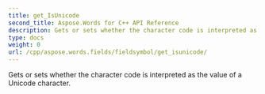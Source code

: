 ```yaml
---
title: get_IsUnicode
second_title: Aspose.Words for C++ API Reference
description: Gets or sets whether the character code is interpreted as the value of a Unicode character. 
type: docs
weight: 0
url: /cpp/aspose.words.fields/fieldsymbol/get_isunicode/
---
```


Gets or sets whether the character code is interpreted as the value of a Unicode character. 

